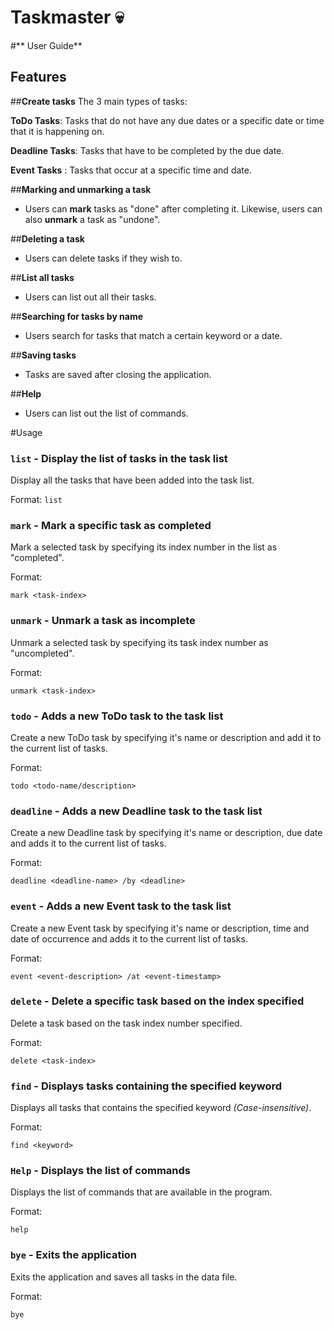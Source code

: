 # **Taskmaster** :skull:

#** User Guide**

## Features 

##**Create tasks**
The 3 main types of tasks:

**ToDo Tasks**: Tasks that do not have any due dates or a specific date or time that it is happening on. 

**Deadline Tasks**: Tasks that have to be completed by the due date.

**Event Tasks** : Tasks that occur at a specific time and date.


##**Marking and unmarking a task**
- Users can **mark** tasks as "done" after completing it. Likewise, users can also **unmark** a task as "undone".

##**Deleting a task**
- Users can delete tasks if they wish to.

##**List all tasks**
- Users can list out all their tasks.

##**Searching for tasks by name**
- Users search for tasks that match a certain keyword or a date.

##**Saving tasks**
- Tasks are saved after closing the application.

##**Help**
- Users can list out the list of commands.


#Usage
### `list` - Display the list of tasks in the task list
Display all the tasks that have been added into the task list.

Format:
`list`

### `mark` - Mark a specific task as completed

Mark a selected task by specifying its index number in the list as "completed".

Format:

`mark <task-index>`

### `unmark` - Unmark a task as incomplete

Unmark a selected task by specifying its task index number as "uncompleted".

Format:

`unmark <task-index>`

### `todo` - Adds a new **ToDo** task to the task list

Create a new ToDo task by specifying it's name or description and add it to the current list of tasks.

Format:

`todo <todo-name/description>`

### `deadline` - Adds a new **Deadline** task to the task list

Create a new Deadline task by specifying it's name or description, due date and adds it to the current list of tasks.

Format:

`deadline <deadline-name> /by <deadline>`

### `event` - Adds a new **Event** task to the task list

Create a new Event task by specifying it's name or description, time and date of occurrence and adds it to the current list of tasks.

Format:

`event <event-description> /at <event-timestamp>`


### `delete` - Delete a specific task based on the index specified

Delete a task based on the task index number specified.

Format:

`delete <task-index>`

### `find` - Displays tasks containing the specified keyword

Displays all tasks that contains the specified keyword *(Case-insensitive)*.

Format:

`find <keyword>`

### `Help` - Displays the list of commands

Displays the list of commands that are available in the program.

Format:

`help`


### `bye` - Exits the application

Exits the application and saves all tasks in the data file.

Format:

`bye`


